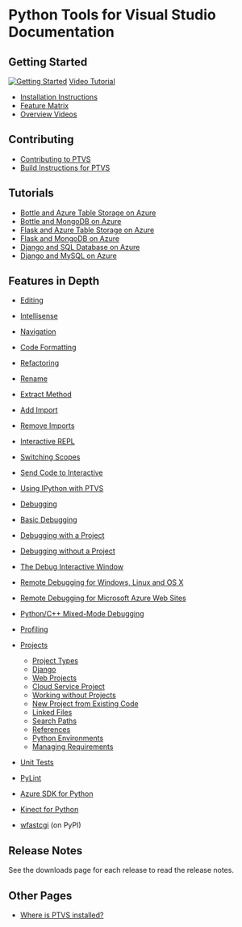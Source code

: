 Python Tools for Visual Studio Documentation
============================================

Getting Started
---------------
[![Getting Started](https://github.com/Microsoft/PTVS/wiki/VideoThumbnails/GettingStarted01Small.png)](http://aka.ms/ptvstutorial)
[Video Tutorial](http://aka.ms/ptvstutorial)

* [Installation Instructions](PTVS-Installation)
* [Feature Matrix](Features-Matrix)
* [Overview Videos](Videos)

Contributing
------------
* [Contributing to PTVS](Contributing-to-PTVS)
* [Build Instructions for PTVS](Build-Instructions-for-PTVS)

Tutorials
---------
* [Bottle and Azure Table Storage on Azure](Bottle-and-Azure-Table-Storage-on-Azure)
* [Bottle and MongoDB on Azure](Bottle-and-MongoDB-on-Azure)
* [Flask and Azure Table Storage on Azure](Flask-and-Azure-Table-Storage-on-Azure)
* [Flask and MongoDB on Azure](Flask-and-MongoDB-on-Azure)
* [Django and SQL Database on Azure](Django-and-SQL-Database-on-Azure)
* [Django and MySQL on Azure](Django-and-MySQL-on-Azure)


Features in Depth
-----------------

* [Editing](Editor-Features)
 * [Intellisense](Editor-Features#intellisense)
 * [Navigation](Editor-Features#navigation)
 * [Code Formatting](Code-Formatting)

* [Refactoring](Refactoring)
 * [Rename](Refactoring#rename-variable)
 * [Extract Method](Refactoring#extract-method)
 * [Add Import](Refactoring#add-import)
 * [Remove Imports](Refactoring#remove-imports)

* [Interactive REPL](Interactive-REPL)
 * [Switching Scopes](Interactive-REPL#switching-scopes)
 * [Send Code to Interactive](Interactive-REPL#sending-code-to-interactive)
 * [Using IPython with PTVS](Using-IPython-with-PTVS)

* [Debugging](Debugging)
 * [Basic Debugging](Debugging#basic-debugging)
 * [Debugging with a Project](Debugging#debugging-with-a-project)
 * [Debugging without a Project](Debugging#debugging-without-a-project)
 * [The Debug Interactive Window](Debugging#the-debug-interactive-window)
 * [Remote Debugging for Windows, Linux and OS X](Cross-Platform-Remote-Debugging)
 * [Remote Debugging for Microsoft Azure Web Sites](Azure-Remote-Debugging)
 * [Python/C++ Mixed-Mode Debugging](Mixed-Mode-Debugging)

* [Profiling](Profiling)

* [Projects](Projects)
  * [Project Types](Projects#project-types)
  * [Django](Django)
  * [Web Projects](Web-Project)
  * [Cloud Service Project](Cloud-Project)
  * [Working without Projects](Projects#lightweight-usage-project-free)
  * [New Project from Existing Code](Projects#create-project-from-existing-files)
  * [Linked Files](Projects#linked-files)
  * [Search Paths](Projects#search-paths)
  * [References](Projects#references)
  * [Python Environments](Python-Environments)
  * [Managing Requirements](Python-Environments#managing-required-packages)

* [Unit Tests](Unit-Tests)

* [PyLint](PyLint)

* [Azure SDK for Python](AzureSDK)

* [Kinect for Python](PyKinect)

* [wfastcgi](https://pypi.python.org/pypi/wfastcgi) (on PyPI)

Release Notes
-------------

See the downloads page for each release to read the release notes.

Other Pages
-----------
 * [Where is PTVS installed?](Where-is-PTVS-installed)

